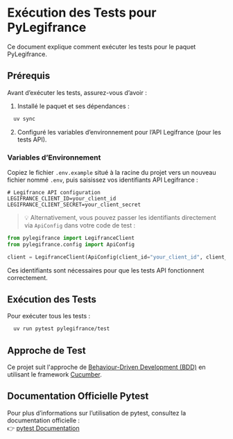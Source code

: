 # Exécution des Tests pour PyLegifrance

Ce document explique comment exécuter les tests pour le paquet PyLegifrance.

## Prérequis

Avant d’exécuter les tests, assurez-vous d’avoir :

1. Installé le paquet et ses dépendances :

```bash
  uv sync
```

2. Configuré les variables d’environnement pour l’API Legifrance (pour les tests API).

### Variables d’Environnement

Copiez le fichier `.env.example` situé à la racine du projet vers un nouveau fichier nommé `.env`, puis saisissez vos identifiants API Legifrance :

```
# Legifrance API configuration
LEGIFRANCE_CLIENT_ID=your_client_id
LEGIFRANCE_CLIENT_SECRET=your_client_secret
```

> 💡 Alternativement, vous pouvez passer les identifiants directement via `ApiConfig` dans votre code de test :

```python
from pylegifrance import LegifranceClient
from pylegifrance.config import ApiConfig

client = LegifranceClient(ApiConfig(client_id="your_client_id", client_secret="your_client_secret"))
```

Ces identifiants sont nécessaires pour que les tests API fonctionnent correctement.

## Exécution des Tests

Pour exécuter tous les tests :

```bash
  uv run pytest pylegifrance/test
```

## Approche de Test

Ce projet suit l'approche de [Behaviour-Driven Development (BDD)](https://behave.readthedocs.io/en/latest/) en utilisant le framework [Cucumber](https://cucumber.io/).

## Documentation Officielle Pytest

Pour plus d’informations sur l’utilisation de pytest, consultez la documentation officielle :  
👉 [pytest Documentation](https://docs.pytest.org/)
